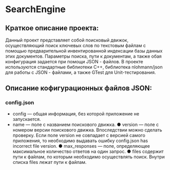 # SearchEngine

## Краткое описание проекта:
Данный проект представляет собой поисковый движок, осуществляющий поиск ключевых слов по текстовым файлам с помощью предварительной инвентированной
индексации базы данных этих документов. Параметры поиска, пути к документам, а также обая конфигурация задается при помощи JSON - файлов.
В проекте используются стандартные библиотеки C++, библиотека nlohmann/json для работы с JSON - файлами, а также GTest для Unit-тестирования.

## Описание кофигурационных файлов JSON:

### config.json
 - config — общая информация, без которой приложение не запускается. 
 - name — поле с названием поискового движка.
● version — поле с номером версии поискового движка. Впоследствии можно сделать проверку. Если поле version не совпадает с версией самого приложения, то необходимо выдавать ошибку config.json has incorrect file version.
● max_responses — поле, определяющее максимальное количество ответов на один запрос.
● files содержит пути к файлам, по которым необходимо осуществлять поиск. Внутри списка files лежат пути к файлам.
